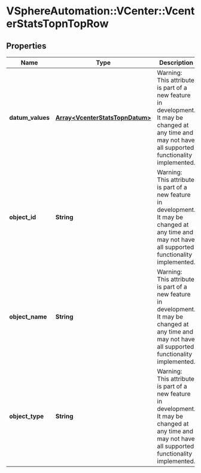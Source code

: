 # VSphereAutomation::VCenter::VcenterStatsTopnTopRow

## Properties
Name | Type | Description | Notes
------------ | ------------- | ------------- | -------------
**datum_values** | [**Array&lt;VcenterStatsTopnDatum&gt;**](VcenterStatsTopnDatum.md) | Warning: This attribute is part of a new feature in development. It may be changed at any time and may not have all supported functionality implemented. | 
**object_id** | **String** | Warning: This attribute is part of a new feature in development. It may be changed at any time and may not have all supported functionality implemented. | 
**object_name** | **String** | Warning: This attribute is part of a new feature in development. It may be changed at any time and may not have all supported functionality implemented. | 
**object_type** | **String** | Warning: This attribute is part of a new feature in development. It may be changed at any time and may not have all supported functionality implemented. | 


